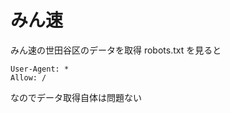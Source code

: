 # みん速

みん速の世田谷区のデータを取得
robots.txt を見ると 

```plaintext
User-Agent: *
Allow: /
```

なのでデータ取得自体は問題ない


